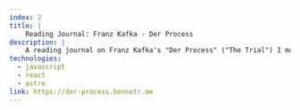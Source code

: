 ```yaml
---
index: 2
title: |
    Reading Journal: Franz Kafka - Der Process
description: |
    A reading journal on Franz Kafka's "Der Process" ("The Trial") I made in grade 12.
technologies:
  - javascript
  - react
  - astro
link: https://der-process.bennetr.me
---
```

